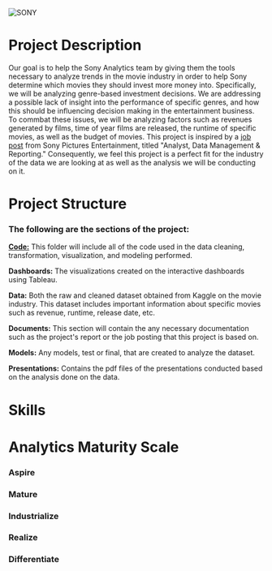 ![SONY](https://github.com/LMU-MSBA/Sony-Analytics-Hub/assets/123483802/724104f0-31c1-4017-8348-8fbcbc5b132c)

# Project Description

Our goal is to help the Sony Analytics team by giving them the tools necessary to analyze trends in the movie industry in order to help Sony determine which movies they should invest more money into. Specifically, we will be analyzing genre-based investment decisions. We are addressing a possible lack of insight into the performance of specific genres, and how this should be influencing decision making in the entertainment business. To commbat these issues, we will be analyzing factors such as revenues generated by films, time of year films are released, the runtime of specific movies, as well as the budget of movies. This project is inspired by a [job post](https://github.com/LMU-MSBA/Sony-Analytics-Hub/blob/main/docs/proposal/Sony_Analyst.pdf) from Sony Pictures Entertainment, titled "Analyst, Data Management & Reporting." Consequently, we feel this project is a perfect fit for the industry of the data we are looking at as well as the analysis we will be conducting on it.


# Project Structure
### The following are the sections of the project:
[**Code:**](https://github.com/LMU-MSBA/Sony-Analytics-Hub/tree/main/code/dashboards) This folder will include all of the code used in the data cleaning, transformation, visualization, and modeling performed.

**Dashboards:** The visualizations created on the interactive dashboards using Tableau.

**Data:** Both the raw and cleaned dataset obtained from Kaggle on the movie industry. This dataset includes important information about specific movies such as revenue, runtime, release date, etc. 

**Documents:** This section will contain the any necessary documentation such as the project's report or the job posting that this project is based on.

**Models:** Any models, test or final, that are created to analyze the dataset.

**Presentations:** Contains the pdf files of the presentations conducted based on the analysis done on the data.


# Skills

# Analytics Maturity Scale
### Aspire
### Mature
### Industrialize
### Realize
### Differentiate
